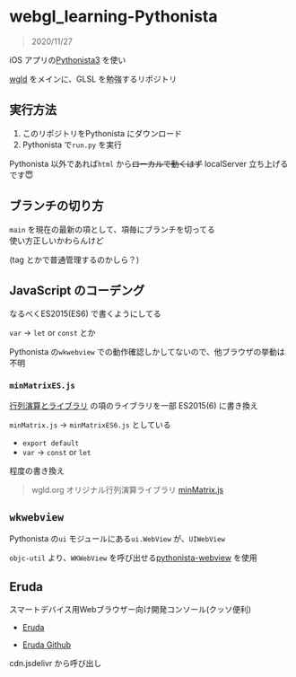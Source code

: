 # webgl_learning-Pythonista

> 2020/11/27

iOS アプリの[Pythonista3](http://omz-software.com/pythonista/) を使い


[wgld](https://wgld.org/) をメインに、GLSL を勉強するリポジトリ




## 実行方法

1) このリポジトリをPythonista にダウンロード
1) Pythonista で`run.py` を実行


Pythonista 以外であれば`html` から~~ローカルで動くはず~~ localServer 立ち上げるです😇


## ブランチの切り方

`main` を現在の最新の項として、項毎にブランチを切ってる<br>使い方正しいかわらんけど


(tag とかで普通管理するのかしら？)




## JavaScript のコーデング

なるべくES2015(ES6) で書くようにしてる


`var` -> `let` or `const` とか


Pythonista の`wkwebview` での動作確認しかしてないので、他ブラウザの挙動は不明


### `minMatrixES.js`

[行列演算とライブラリ](https://wgld.org/d/webgl/w010.html) の項のライブラリを一部 ES2015(6) に書き換え


`minMatrix.js` -> `minMatrixES6.js` としている


- `export default`
- `var` -> `const` or `let`

程度の書き換え


> wgld.org オリジナル行列演算ライブラリ
> [minMatrix.js](https://wgld.org/j/minMatrix.js)



## `wkwebview`

Pythonista の`ui` モジュールにある`ui.WebView` が、`UIWebView`


`objc-util` より、`WKWebView` を呼び出せる[pythonista-webview](https://github.com/mikaelho/pythonista-webview) を使用


## Eruda

スマートデバイス用Webブラウザー向け開発コンソール(クッソ便利)

- [Eruda](https://eruda.liriliri.io/)


- [Eruda Github](https://github.com/liriliri/eruda)


cdn.jsdelivr から呼び出し



